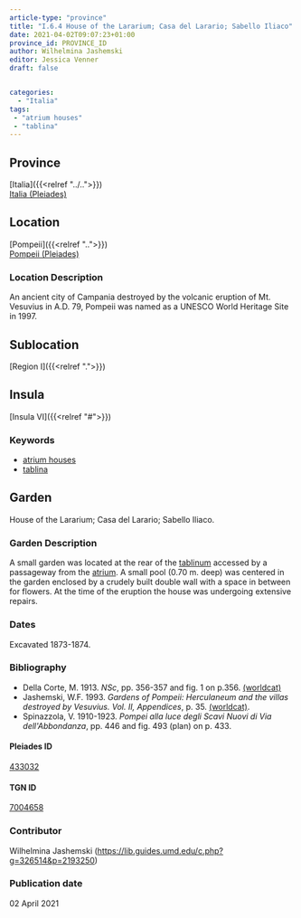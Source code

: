 ```yaml
---
article-type: "province"
title: "I.6.4 House of the Lararium; Casa del Larario; Sabello Iliaco"
date: 2021-04-02T09:07:23+01:00
province_id: PROVINCE_ID
author: Wilhelmina Jashemski
editor: Jessica Venner
draft: false


categories:
  - "Italia"
tags:
 - "atrium houses"
 - "tablina"
---
```


## Province
[Italia]({{<relref "../..">}}) \
[Italia (Pleiades)](https://pleiades.stoa.org/places/1052)

## Location
[Pompeii]({{<relref "..">}}) \
[Pompeii (Pleiades)](https://pleiades.stoa.org/places/433032)


### Location Description
An ancient city of Campania destroyed by the volcanic eruption of Mt. Vesuvius in A.D. 79, Pompeii was named as a UNESCO World Heritage Site in 1997.

## Sublocation
[Region I]({{<relref ".">}})
## Insula
[Insula VI]({{<relref "#">}})

### Keywords
- [atrium houses](http://vocab.getty.edu/page/aat/300005451)
- [tablina](http://vocab.getty.edu/page/aat/300004180)

## Garden
House of the Lararium; Casa del Larario; Sabello Iliaco.

### Garden Description

A small garden was located at the rear of the [tablinum](http://vocab.getty.edu/page/aat/300004180) accessed by a passageway from the [atrium](http://vocab.getty.edu/page/aat/300005451). A small pool (0.70 m. deep) was centered in the garden enclosed by a crudely built double wall with a space in between for flowers. At the time of the eruption the house was undergoing extensive repairs.

<!--### Maps-->

<!--
OLD WAY (DO NOT USE)
![alt_text](../../images/image_name.ext)
*CAPTION*

NEW WAY ↓↓↓↓
{{< figure src="../../images/image_name.ext" alt="ALT_TEXT" title="CAPTION" >}}
-->


<!--
{{< figure src="../../../images/Fig_1_Region_I.tif" alt="Fig. 1: Plan of Pompeii with Region I highlighted, plan in Jashemski, Gardens, p.21." title="Fig. 1: Plan of Pompeii with Region I highlighted, plan in Jashemski, Gardens, p.21 (Rights Statement)." >}}

{{< figure src="../../images/Region_I_insula_vi.tif" alt="Fig. 2: Plan of Region I, insula vi, plan in Jashemski, *Gardens*, plan 9, p. 34; *NSc* (1929), pl 18; Spinnazola, *Scavi nuovi*, vol. 1, after p. 679; Ibid., vol. 2, after p. 1027." title="Fig. 2: Plan of Region I, insula vi, plan in Jashemski, *Gardens*, plan 9, p. 34; *NSc* (1929), pl 18; Spinnazola, *Scavi nuovi*, vol. 1, after p. 679; Ibid., vol. 2, after p. 1027 (Rights Statement)." >}}

### Images-->


### Dates
Excavated 1873-1874.

### Bibliography

* Della Corte, M. 1913. *NSc*, pp. 356-357 and fig. 1 on p.356. [(worldcat)](http://www.worldcat.org/oclc/859831184)  
* Jashemski, W.F. 1993. *Gardens of Pompeii: Herculaneum and the villas destroyed by Vesuvius. Vol. II, Appendices*, p. 35. [(worldcat)](http://www.worldcat.org/oclc/921816405).    
* Spinazzola, V. 1910-1923. *Pompei alla luce degli Scavi Nuovi di Via dell'Abbondanza*, pp. 446 and fig. 493 (plan) on p. 433.  


<!--#### Periodo ID-->

<!-- [PERIODO_ID](https://pleiades.stoa.org/places/PLEIADES_ID) -->

#### Pleiades ID

[433032](https://pleiades.stoa.org/places/433032)

#### TGN ID

[7004658](http://vocab.getty.edu/page/tgn/7004658)

### Contributor

Wilhelmina Jashemski (https://lib.guides.umd.edu/c.php?g=326514&p=2193250)

### Publication date

02 April 2021

<!--### Related articles-->

<!-- Links to other related articles. Leave blank for now -->
